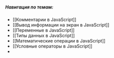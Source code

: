 ##### Навигация по темам:
- [[Комментарии в JavaScript]]
- [[Вывод информации на экран в JavaScript]]
- [[Переменные в JavaScript]]
- [[Типы данных в JavaScript]]
- [[Математические операции в JavaScript]]
- [[Условные операторы в JavaScript]]
- 